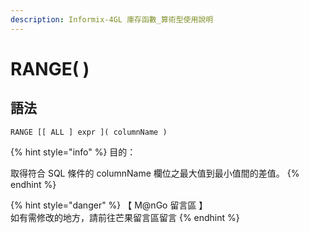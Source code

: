 ```yaml
---
description: Informix-4GL 庫存函數_算術型使用說明
---
```


# RANGE( )

## 語法

```
RANGE [[ ALL ] expr ]( columnName )
```

{% hint style="info" %}
目的：

取得符合 SQL 條件的 columnName 欄位之最大值到最小值間的差值。
{% endhint %}

{% hint style="danger" %}
【 M@nGo 留言區 】\
如有需修改的地方，請前往芒果留言區留言
{% endhint %}
